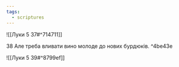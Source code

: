 ```yaml
---
tags:
  - scriptures
---
```


![[Луки 5 37#^714711]]

38 Але треба вливати вино молоде до нових бурдюків. ^4be43e

![[Луки 5 39#^8799ef]]